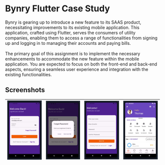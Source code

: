 # Bynry Flutter Case Study
Bynry is gearing up to introduce a new feature to its SAAS product, necessitating
improvements to its existing mobile application. This application, crafted using Flutter,
serves the consumers of utility companies, enabling them to access a range of
functionalities from signing up and logging in to managing their accounts and paying
bills.
<br><br>
The primary goal of this assignment is to implement the necessary enhancements to
accommodate the new feature within the mobile application. You are expected to focus
on both the front-end and back-end aspects, ensuring a seamless user experience and
integration with the existing functionalities.
## Screenshots

| ![login](./images/ss/login.jpg) | ![forgot pwd](./images/ss/fpwd.jpg)  | ![signup](./images/ss/register.jpg)  | ![dashboard](./images/ss/dashboard.jpg)  |
| -------------------------- | -------------------------- | -------------------------- | -------------------------- |